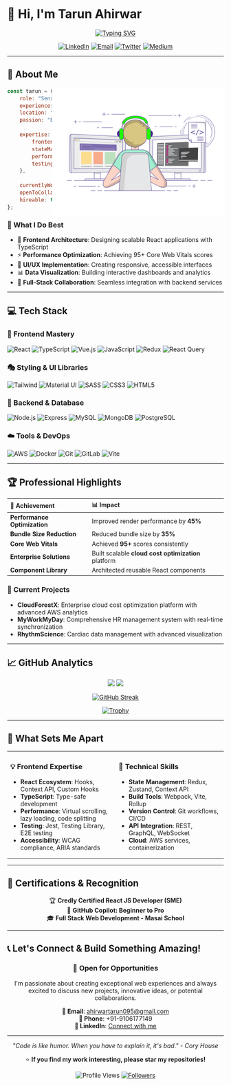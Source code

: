 # 👋 Hi, I'm Tarun Ahirwar

<div align="center">
  
[![Typing SVG](https://readme-typing-svg.herokuapp.com?font=Fira+Code&weight=500&size=28&pause=1000&color=00D9FF&center=true&vCenter=true&width=800&lines=Senior+Frontend+Developer;React+%7C+TypeScript+%7C+Vue.js+Expert;Building+Scalable+Web+Applications;3.5%2B+Years+of+Experience)](https://git.io/typing-svg)

</div>

<div align="center">
  
[![LinkedIn](https://img.shields.io/badge/-LinkedIn-0077B5?style=for-the-badge&logo=LinkedIn&logoColor=white)](https://www.linkedin.com/in/ahirwartarun)
[![Email](https://img.shields.io/badge/-Email-D14836?style=for-the-badge&logo=Gmail&logoColor=white)](mailto:ahirwartarun095@gmail.com)
[![Twitter](https://img.shields.io/badge/-Twitter-1DA1F2?style=for-the-badge&logo=Twitter&logoColor=white)](https://twitter.com/codertarun)
[![Medium](https://img.shields.io/badge/-Medium-12100E?style=for-the-badge&logo=Medium&logoColor=white)](https://medium.com/@codertarun328)

</div>

---

## 🚀 About Me

<img align="right" alt="Coding" width="400" src="https://raw.githubusercontent.com/devSouvik/devSouvik/master/gif3.gif">

```javascript
const tarun = {
    role: "Senior Frontend Developer",
    experience: "3.5+ years",
    location: "Noida, India",
    passion: "Building exceptional user experiences",
    
    expertise: {
        frontend: ["React", "TypeScript", "Vue.js"],
        stateManagement: ["Redux", "Context API", "Pinia"],
        performance: ["Core Web Vitals", "Optimization"],
        testing: ["Unit", "Integration", "E2E"]
    },
    
    currentlyWorking: "Enterprise Cloud Solutions @ThinkSys",
    openToCollaborate: true,
    hireable: true
};
```

### 🌟 What I Do Best
- 🎯 **Frontend Architecture**: Designing scalable React applications with TypeScript
- ⚡ **Performance Optimization**: Achieving 95+ Core Web Vitals scores
- 🎨 **UI/UX Implementation**: Creating responsive, accessible interfaces
- 📊 **Data Visualization**: Building interactive dashboards and analytics
- 🔧 **Full-Stack Collaboration**: Seamless integration with backend services

---

## 💻 Tech Stack

### 🎨 Frontend Mastery
<p align="left">
<img src="https://img.shields.io/badge/React-20232A?style=for-the-badge&logo=react&logoColor=61DAFB" alt="React"/>
<img src="https://img.shields.io/badge/TypeScript-007ACC?style=for-the-badge&logo=typescript&logoColor=white" alt="TypeScript"/>
<img src="https://img.shields.io/badge/Vue.js-35495E?style=for-the-badge&logo=vue.js&logoColor=4FC08D" alt="Vue.js"/>
<img src="https://img.shields.io/badge/JavaScript-F7DF1E?style=for-the-badge&logo=javascript&logoColor=black" alt="JavaScript"/>
<img src="https://img.shields.io/badge/Redux-593D88?style=for-the-badge&logo=redux&logoColor=white" alt="Redux"/>
<img src="https://img.shields.io/badge/React_Query-FF4154?style=for-the-badge&logo=react-query&logoColor=white" alt="React Query"/>
</p>

### 🎭 Styling & UI Libraries
<p align="left">
<img src="https://img.shields.io/badge/Tailwind_CSS-38B2AC?style=for-the-badge&logo=tailwind-css&logoColor=white" alt="Tailwind"/>
<img src="https://img.shields.io/badge/Material--UI-0081CB?style=for-the-badge&logo=material-ui&logoColor=white" alt="Material UI"/>
<img src="https://img.shields.io/badge/SASS-CC6699?style=for-the-badge&logo=sass&logoColor=white" alt="SASS"/>
<img src="https://img.shields.io/badge/CSS3-1572B6?style=for-the-badge&logo=css3&logoColor=white" alt="CSS3"/>
<img src="https://img.shields.io/badge/HTML5-E34F26?style=for-the-badge&logo=html5&logoColor=white" alt="HTML5"/>
</p>

### 🔧 Backend & Database
<p align="left">
<img src="https://img.shields.io/badge/Node.js-43853D?style=for-the-badge&logo=node.js&logoColor=white" alt="Node.js"/>
<img src="https://img.shields.io/badge/Express.js-404D59?style=for-the-badge&logo=express&logoColor=white" alt="Express"/>
<img src="https://img.shields.io/badge/MySQL-00000F?style=for-the-badge&logo=mysql&logoColor=white" alt="MySQL"/>
<img src="https://img.shields.io/badge/MongoDB-4EA94B?style=for-the-badge&logo=mongodb&logoColor=white" alt="MongoDB"/>
<img src="https://img.shields.io/badge/PostgreSQL-316192?style=for-the-badge&logo=postgresql&logoColor=white" alt="PostgreSQL"/>
</p>

### ☁️ Tools & DevOps
<p align="left">
<img src="https://img.shields.io/badge/AWS-232F3E?style=for-the-badge&logo=amazon-aws&logoColor=white" alt="AWS"/>
<img src="https://img.shields.io/badge/Docker-2CA5E0?style=for-the-badge&logo=docker&logoColor=white" alt="Docker"/>
<img src="https://img.shields.io/badge/Git-F05032?style=for-the-badge&logo=git&logoColor=white" alt="Git"/>
<img src="https://img.shields.io/badge/GitLab-330F63?style=for-the-badge&logo=gitlab&logoColor=white" alt="GitLab"/>
<img src="https://img.shields.io/badge/Vite-646CFF?style=for-the-badge&logo=vite&logoColor=white" alt="Vite"/>
</p>

---

## 🏆 Professional Highlights

<div align="center">

| 🎯 Achievement | 📊 Impact |
|:---|:---|
| **Performance Optimization** | Improved render performance by **45%** |
| **Bundle Size Reduction** | Reduced bundle size by **35%** |
| **Core Web Vitals** | Achieved **95+** scores consistently |
| **Enterprise Solutions** | Built scalable **cloud cost optimization** platform |
| **Component Library** | Architected reusable React components |

</div>

### 🚀 Current Projects
- **CloudForestX**: Enterprise cloud cost optimization platform with advanced AWS analytics
- **MyWorkMyDay**: Comprehensive HR management system with real-time synchronization
- **RhythmScience**: Cardiac data management with advanced visualization

---

## 📈 GitHub Analytics

<div align="center">
  
<img height="180em" src="https://github-readme-stats.vercel.app/api?username=AhirwarTarun27&show_icons=true&theme=tokyonight&include_all_commits=true&count_private=true&hide_border=true"/>
<img height="180em" src="https://github-readme-stats.vercel.app/api/top-langs/?username=AhirwarTarun27&layout=compact&langs_count=8&theme=tokyonight&hide_border=true"/>

</div>

<div align="center">
  
[![GitHub Streak](https://github-readme-streak-stats.herokuapp.com/?user=AhirwarTarun27&theme=tokyonight&hide_border=true)](https://git.io/streak-stats)

</div>

<div align="center">

[![Trophy](https://github-profile-trophy.vercel.app/?username=AhirwarTarun27&theme=tokyonight&no-frame=true&no-bg=true&margin-w=4)](https://github.com/ryo-ma/github-profile-trophy)

</div>

---

## 🎯 What Sets Me Apart

<table>
<tr>
<td width="50%">

### 💡 Frontend Expertise
- **React Ecosystem**: Hooks, Context API, Custom Hooks
- **TypeScript**: Type-safe development
- **Performance**: Virtual scrolling, lazy loading, code splitting
- **Testing**: Jest, Testing Library, E2E testing
- **Accessibility**: WCAG compliance, ARIA standards

</td>
<td width="50%">

### 🔧 Technical Skills
- **State Management**: Redux, Zustand, Context API
- **Build Tools**: Webpack, Vite, Rollup
- **Version Control**: Git workflows, CI/CD
- **API Integration**: REST, GraphQL, WebSocket
- **Cloud**: AWS services, containerization

</td>
</tr>
</table>

---

## 🏅 Certifications & Recognition

<div align="center">

🏆 **Credly Certified React JS Developer (SME)**  
🤖 **GitHub Copilot: Beginner to Pro**  
🎓 **Full Stack Web Development - Masai School**

</div>

---

## 📞 Let's Connect & Build Something Amazing!

<div align="center">

### 💼 Open for Opportunities
I'm passionate about creating exceptional web experiences and always excited to discuss new projects, innovative ideas, or potential collaborations.

**📧 Email**: [ahirwartarun095@gmail.com](mailto:ahirwartarun095@gmail.com)  
**📱 Phone**: +91-9106177149  
**💼 LinkedIn**: [Connect with me](https://www.linkedin.com/in/ahirwartarun)

---

*"Code is like humor. When you have to explain it, it's bad." - Cory House*

⭐️ **If you find my work interesting, please star my repositories!**

</div>

<div align="center">
  
![Profile Views](https://komarev.com/ghpvc/?username=AhirwarTarun27&color=brightgreen&style=flat-square)
[![Followers](https://img.shields.io/github/followers/AhirwarTarun27?style=social)](https://github.com/AhirwarTarun27)

</div>

